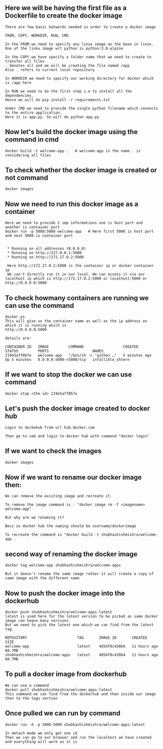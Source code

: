 ## Here we will be having the first file as a Dockerfile to create the docker image
```
There are few basic ketwords needed in order to create a docker image

FROM, COPY, WORKDIR, RUN, CMD

In the FROM we need to specify any linux image as the base in linux.
One of the linku image wrt python is python:3.8-alpine

In the COPY we have specify a folder name that we need to create to transfer all files
. denotes all and we will be creating the file named /app
Also . refers to current local repository

In WORKDIR we need to specify our working directory for docker which is /app here

In RUN we need to do the first step i.e to install all the dependencies.
Hence we will do pip install -r requirements.txt

Under CMD we need to provide the single python filename which connects to the entire application.
Here it is app.py. So will do python app.py
```

## Now let's build the docker image using the command in cmd

```
docker build -t welcome-app .   # welcome-app is the name . is considering all files
```

## To check whether the docker image is created or not command

```
docker images
```

## Now we need to run this docker image as a container

```
Here we need to provide 2 imp informations one is host port and another is container port
docker run -p 5000:5000 welcome-app   # Here first 5000 is host port and next 5000 is container port


 * Running on all addresses (0.0.0.0)
 * Running on http://127.0.0.1:5000
 * Running on http://172.17.0.2:5000

 Here http://172.17.0.2:5000 is the container ip or docker container ip
 We can't directly run it in our local. We can access it via our localhost ip which is http://172.17.0.2:5000 or localhost:5000 or http://0.0.0.0:5000
```

## To check howmany containers are running we can use the command

```
docker ps
This will give us the container name as well as the ip address on which it is running which is 
http://0.0.0.0:5000

details are:

CONTAINER ID   IMAGE         COMMAND                  CREATED         STATUS         PORTS                    NAMES
219e5aff8b7e   welcome-app   "/bin/sh -c 'python …"   5 minutes ago   Up 5 minutes   0.0.0.0:5000->5000/tcp   infallible_shtern
```

## If we want to stop the docker we can use command

```
docker stop <the id> 219e5aff8b7e
```

## Let's push the docker image created to docker hub

```
Login to dockehub from url hub.docker.com

Then go to cmd and login to docker hub with command "docker login"
```

## If we want to check the images

```
docker images
```

## Now if we want to rename our docker image then:

```
We can remove the existing image and recreate it.

To remove the image command is : "docker image rm -f <imagename> welcome-app"

But why are we renaming it?

Becz in docker hub the naming should be username/dockerimage

To recreate the command is "docker build -t shubhashishmishra/welcome-app .
```

## second way of renaming the docker image

```
docker tag welcome-app shubhashishmishra/welcome-apps

But it doesn't rename the same image rather it will create a copy of same image with the different name
```

## Now to push the docker image into the dockerhub

```
docker push shubhashishmishra/welcome-apps:latest  
latest is used here for the latest version to be picked as same docker image can haqve many versions.
But we need to pick the latest one which we can find from the latest tag

REPOSITORY                       TAG       IMAGE ID       CREATED        SIZE
welcome-app                      latest    4d54f8c438b4   11 hours ago   60.7MB
shubhashishmishra/welcome-apps   latest    4d54f8c438b4   11 hours ago   60.7MB

```

## To pull a docker image from dockerhub

```
We can use a command 
docker pull shubhashishmishra/welcome-apps:latest
This command we can find from the dockerhub and then inside our image then to the tags section
```

## Once pulled we can run by command

```
docker run -d -p 5000:5000 shubhashishmishra/welcome-apps:latest

In detach mode we only get one id
Then we can go to our browser and run the localhost we have created and everything will work as it is
```